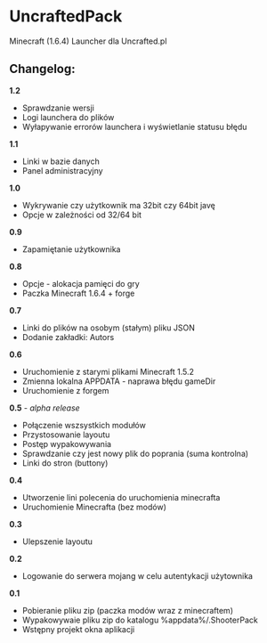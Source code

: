 UncraftedPack
==========

Minecraft (1.6.4) Launcher dla Uncrafted.pl


Changelog:
----------

**1.2**

* Sprawdzanie wersji
* Logi launchera do plików
* Wyłapywanie errorów launchera i wyświetlanie statusu błędu

**1.1**

* Linki w bazie danych
* Panel administracyjny

**1.0**

* Wykrywanie czy użytkownik ma 32bit czy 64bit javę
* Opcje w zależności od 32/64 bit

**0.9**

* Zapamiętanie użytkownika

**0.8**

* Opcje - alokacja pamięci do gry
* Paczka Minecraft 1.6.4 + forge

**0.7**

* Linki do plików na osobym (stałym) pliku JSON
* Dodanie zakładki: Autors

**0.6**

* Uruchomienie z starymi plikami Minecraft 1.5.2
* Zmienna lokalna APPDATA - naprawa błędu gameDir
* Uruchomienie z forgem

**0.5** - *alpha release*

* Połączenie wszsystkich modułów
* Przystosowanie layoutu
* Postęp wypakowywania
* Sprawdzanie czy jest nowy plik do poprania (suma kontrolna)
* Linki do stron (buttony)

**0.4**

* Utworzenie lini polecenia do uruchomienia minecrafta
* Uruchomienie Minecrafta (bez modów)

**0.3**

* Ulepszenie layoutu

**0.2**

* Logowanie do serwera mojang w celu autentykacji użytownika

**0.1**

* Pobieranie pliku zip (paczka modów wraz z minecraftem)
* Wypakowywaie pliku zip do katalogu %appdata%/.ShooterPack
* Wstępny projekt okna aplikacji